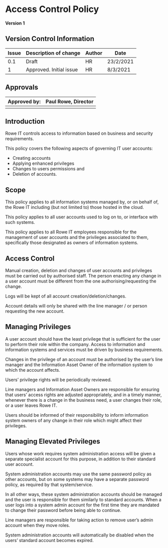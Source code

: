 # Access Control Policy

**Version 1**

## Version Control Information

| **Issue** | **Description of change** | **Author** | **Date**  |
| --------- | ------------------------- | ---------- | --------- |
| 0.1       | Draft                     | HR         | 23/2/2021 |
| 1         | Approved. Initial issue   | HR         | 8/3/2021  |

## Approvals

| Approved by: | Paul Rowe, Director |
| ------------ | ------------------- |
|              |                     |

## Introduction

Rowe IT controls access to information based on business and security requirements. 

This policy covers the following aspects of governing IT user accounts: 

- Creating accounts 
- Applying enhanced privileges 
- Changes to users permissions and 
- Deletion of accounts. 

## Scope

This policy applies to all information systems managed by, or on behalf of, the Rowe IT including (but not limited to) those hosted in the cloud. 

This policy applies to all user accounts used to log on to, or interface with such systems. 

This policy applies to all Rowe IT employees responsible for the management of user accounts and the privileges associated to them, specifically those designated as owners of information systems. 

## Access Control

Manual creation, deletion and changes of user accounts and privileges must be carried out by authorised staff. The person enacting any change in a user account must be different from the one authorising/requesting the change. 

Logs will be kept of all account creation/deletion/changes. 

Account details will only be shared with the line manager / or person requesting the new account. 

## Managing Privileges 

A user account should have the least privilege that is sufficient for the user to perform their role within the company. Access to information and information systems and services must be driven by business requirements. 

Changes in the privilege of an account must be authorised by the user’s line manager and the Information Asset Owner of the information system to which the account affects. 

Users’ privilege rights will be periodically reviewed. 

Line managers and Information Asset Owners are responsible for ensuring that users’ access rights are adjusted appropriately, and in a timely manner, whenever there is a change in the business need, a user changes their role, or a user leaves Rowe IT. 

Users should be informed of their responsibility to inform information system owners of any change in their role which might affect their privileges. 

## Managing Elevated Privileges 

Users whose work requires system administration access will be given a separate specialist account for this purpose, in addition to their standard user account. 

System administration accounts may use the same password policy as other accounts, but on some systems may have a separate password policy, as required by that system/service. 

In all other ways, these system administration accounts should be managed and the user is responsible for them similarly to standard accounts. When a user logs into a system admin account for the first time they are mandated to change their password before being able to continue. 

Line managers are responsible for taking action to remove user’s admin account when they move roles. 

System administration accounts will automatically be disabled when the users’ standard account becomes expired. 